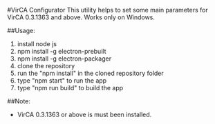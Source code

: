 #VirCA Configurator
This utility helps to set some main parameters for VirCA 0.3.1363 and above. Works only on Windows.

##Usage:
1. install node js
2. npm install -g electron-prebuilt
3. npm install -g electron-packager
4. clone the repository
5. run the "npm install" in the cloned repository folder
6. type "npm start" to run the app
7. type "npm run build" to build the app

##Note:
+ VirCA 0.3.1363 or above is must been installed.
